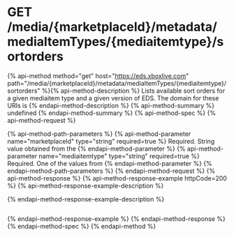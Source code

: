 # GET /media/{marketplaceId}/metadata/mediaItemTypes/{mediaitemtype}/sortorders

{% api-method method="get" host="https://eds.xboxlive.com" path="/media/{marketplaceId}/metadata/mediaItemTypes/{mediaitemtype}/sortorders" %}{% api-method-description %}
Lists available sort orders for a given mediaitem type and a given version of EDS. The domain for these URIs is 
{% endapi-method-description %}
{% api-method-summary %}
undefined
{% endapi-method-summary %}
{% api-method-spec %}
{% api-method-request %}

{% api-method-path-parameters %}
{% api-method-parameter name="marketplaceId" type="string" required=true %}
Required. String value obtained from the 
{% endapi-method-parameter %}
{% api-method-parameter name="mediaitemtype" type="string" required=true %}
Required. One of the values from 
{% endapi-method-parameter %}
{% endapi-method-path-parameters %}
{% endapi-method-request %}
{% api-method-response %}
{% api-method-response-example httpCode=200 %}
{% api-method-response-example-description %}

{% endapi-method-response-example-description %}

```text
```
{% endapi-method-response-example %}
{% endapi-method-response %}
{% endapi-method-spec %}
{% endapi-method %}
